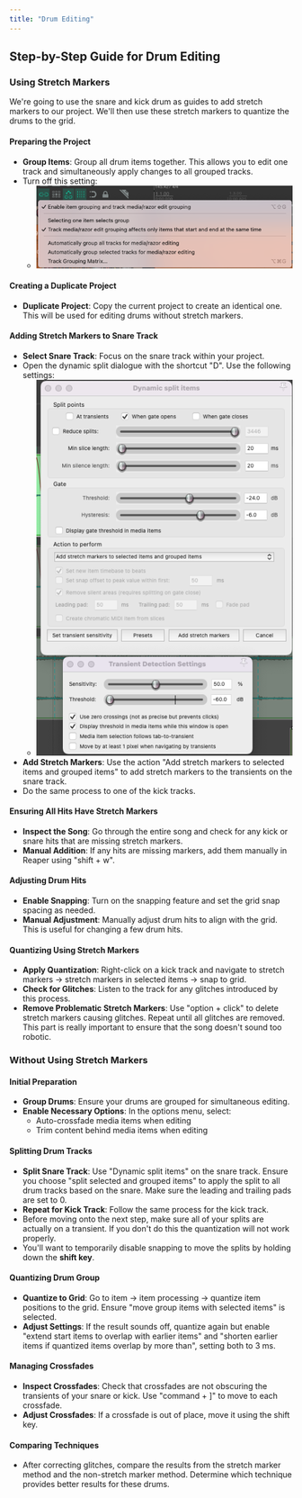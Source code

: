 ```yaml
---
title: "Drum Editing"
---
```


## Step-by-Step Guide for Drum Editing

### Using Stretch Markers

We're going to use the snare and kick drum as guides to add stretch markers to our project. We'll then use these stretch markers to quantize the drums to the grid.

#### Preparing the Project

- **Group Items**: Group all drum items together. This allows you to edit one track and simultaneously apply changes to all grouped tracks.
- Turn off this setting: 
  - ![](select-one-item.png)

#### Creating a Duplicate Project
- **Duplicate Project**: Copy the current project to create an identical one. This will be used for editing drums without stretch markers.

####  Adding Stretch Markers to Snare Track
- **Select Snare Track**: Focus on the snare track within your project.
- Open the dynamic split dialogue with the shortcut "D". Use the following settings: 
  - ![](adding-stretch.png)
- **Add Stretch Markers**: Use the action "Add stretch markers to selected items and grouped items" to add stretch markers to the transients on the snare track.
- Do the same process to one of the kick tracks. 

####  Ensuring All Hits Have Stretch Markers
- **Inspect the Song**: Go through the entire song and check for any kick or snare hits that are missing stretch markers.
- **Manual Addition**: If any hits are missing markers, add them manually in Reaper using "shift + w".

#### Adjusting Drum Hits
- **Enable Snapping**: Turn on the snapping feature and set the grid snap spacing as needed.
- **Manual Adjustment**: Manually adjust drum hits to align with the grid. This is useful for changing a few drum hits.

#### Quantizing Using Stretch Markers
- **Apply Quantization**: Right-click on a kick track and navigate to stretch markers -> stretch markers in selected items -> snap to grid.
- **Check for Glitches**: Listen to the track for any glitches introduced by this process.
- **Remove Problematic Stretch Markers**: Use "option + click" to delete stretch markers causing glitches. Repeat until all glitches are removed. This part is really important to ensure that the song doesn't sound too robotic.


### Without Using Stretch Markers

####  Initial Preparation
- **Group Drums**: Ensure your drums are grouped for simultaneous editing.
- **Enable Necessary Options**: In the options menu, select:
  - Auto-crossfade media items when editing
  - Trim content behind media items when editing

#### Splitting Drum Tracks
- **Split Snare Track**: Use "Dynamic split items" on the snare track. Ensure you choose "split selected and grouped items" to apply the split to all drum tracks based on the snare. Make sure the leading and trailing pads are set to 0.
- **Repeat for Kick Track**: Follow the same process for the kick track.
- Before moving onto the next step, make sure all of your splits are actually on a transient. If you don't do this the quantization will not work properly.
- You'll want to temporarily disable snapping to move the splits by holding down the **shift key**.

####  Quantizing Drum Group
- **Quantize to Grid**: Go to item -> item processing -> quantize item positions to the grid. Ensure "move group items with selected items" is selected.
- **Adjust Settings**: If the result sounds off, quantize again but enable "extend start items to overlap with earlier items" and "shorten earlier items if quantized items overlap by more than", setting both to 3 ms.

####  Managing Crossfades
- **Inspect Crossfades**: Check that crossfades are not obscuring the transients of your snare or kick. Use "command + ]" to move to each crossfade.
- **Adjust Crossfades**: If a crossfade is out of place, move it using the shift key.

####  Comparing Techniques
- After correcting glitches, compare the results from the stretch marker method and the non-stretch marker method. Determine which technique provides better results for these drums.

<!-- ## With stretch markers

We'll be using the Hurray For the Riff Raff's _Living in the City_ tracks to learn drum editing. So, make sure you have those loaded up.

Next, group all of the items together so that editing one track will edit all of them. Copy this project to create an identical project to edit the drums without using stretch markers. It's important to know how to do it with and without stretch markers.

Add stretch markers to the transients of the snare track. Make sure you select the action "Add stretch markers to selected items and grouped items."

Next, duplicate the kick track and add transients to the duplicated kick track. You have to do this or it will delete your stretch markers from the snare track. Now you can delete the copied kick track. You should now have stretch markers on all your tracks for the kick and snare.

Go through the song and check to see if there are any kick or snare hits that do not have stretch markers on them. You can add them manually in Reaper using "shift + w".

We can now manually adust drum hits to the grid. To do this make sure snapping is on and set the grid snap spacing to what you need. Experiment with this to see how it works. This is good if you only want to change a few drum hits. But there's a quicker way.

Right click on a kick track, stretch markers -> stretch markers in selected items -> snap to grid. Now listen for any glitches that this technique may have introduced. It uses stretching so there might be some. This will happen when it tries to quantize rhythms that are shorter than your snap settings. If you find problems delete the stretch markers using "option + click". Continue until you've removed all the glitches from the song.

## Without stretch markers

This method doesn't require time stretching, so can be better in some circumstances.

Make sure your drums are grouped so we can edit them at the same time. Next, make sure these options are selected in the options menu:

- Auto-crossfade media items when editing
- Trim content behind media items when editing

We'll first split up the snare track. Split it by its transients using "Dynamic split items". If you "split selected and grouped items" then all of your drums will be split based on the snare. Now do the same process to the snare.

Now quantize your drum group to the grid by going to item -> item processing -> quantize item positions to the grid. Make sure "move group items with selected items" is selected. Listen to the results. It will probably sound bad. Quantize again but select "extend start items to overlap with earlier items" and "shorten earlier items if quantized items overlap by more than" and set them both to 3 ms.

Go through and check that your crossfades aren't covering up the transients of your snare or snare. Move to each crossfade with "command + ]". If you find a crossfade that's out of place you can move it with the shift key.

After you're done fixed the glitches compare the results you got with this method to the stretch method. Which techniques gives better results for these drums? -->
